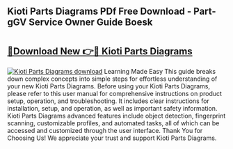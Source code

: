 ## Kioti Parts Diagrams PDf Free Download - Part-gGV Service Owner Guide Boesk

# <h2><a href="http://dfj3r1e.blite.top/?on=Kioti+Parts+Diagrams">🔗Download New 👉🔴 Kioti Parts Diagrams</a></h2>

[![Kioti Parts Diagrams download](https://i.imgur.com/lujVjoI.png)](http://dfj3r1e.blite.top/?on=Kioti+Parts+Diagrams)
Learning Made Easy This guide breaks down complex concepts into simple steps for effortless understanding of your new Kioti Parts Diagrams. Before using your Kioti Parts Diagrams, please refer to this user manual for comprehensive instructions on product setup, operation, and troubleshooting. It includes clear instructions for installation, setup, and operation, as well as important safety information. Kioti Parts Diagrams advanced features include object detection, fingerprint scanning, customizable profiles, and automated tasks, all of which can be accessed and customized through the user interface. Thank You for Choosing Us! We appreciate your trust and support Kioti Parts Diagrams.
